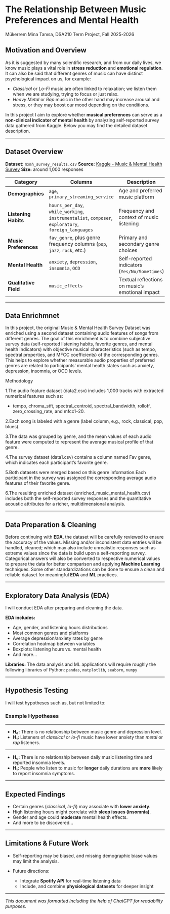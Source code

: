 # The Relationship Between Music Preferences and Mental Health


Mükerrem Mina Tanısa, DSA210 Term Project, Fall 2025-2026


## Motivation and Overview

As it is suggested by many scientific research, and from our daily lives, we know music plays a vital role in **stress reduction** and **emotional regulation**. It can also be said that different genres of music can have distinct psychological impact on us, for example:

* *Classical* or *Lo-Fi* music are often linked to relaxation; we listen them when we are studying, trying to focus or just relax.
* *Heavy Metal* or *Rap* music in the other hand may increase arousal and stress, or they may boost our mood depending on the conditions.

In this project I aim to explore whether **musical preferences** can serve as a **non-clinical indicator of mental health** by analyzing self-reported survey data gathered from Kaggle. Below you may find the detailed dataset description.

---

## Dataset Overview

**Dataset:** `mxmh_survey_results.csv`
**Source:** [Kaggle - Music & Mental Health Survey](https://www.kaggle.com)
**Size:** around 1,000 responses

| **Category**          | **Columns**                                                                                         | **Description**                                 |
| --------------------- | --------------------------------------------------------------------------------------------------- | ----------------------------------------------- |
| **Demographics**      | `age`, `primary_streaming_service`                                                                  | Age and preferred music platform                |
| **Listening Habits**  | `hours_per_day`, `while_working`, `instrumentalist`, `composer`, `exploratory`, `foreign_languages` | Frequency and context of music listening        |
| **Music Preferences** | `fav_genre`, plus genre frequency columns (`pop`, `jazz`, `rock`, etc.)                             | Primary and secondary genre choices             |
| **Mental Health**     | `anxiety`, `depression`, `insomnia`, `OCD`                                                          | Self-reported indicators (`Yes/No/Sometimes`)   |
| **Qualitative Field** | `music_effects`                                                                                     | Textual reflections on music’s emotional impact |

---
## Data Enrichmnet 

In this project, the original Music & Mental Health Survey Dataset was enriched using a second dataset containing audio features of songs from different genres. The goal of this enrichment is to combine subjective survey data (self-reported listening habits, favorite genres, and mental health indicators) with objective musical characteristics (such as tempo, spectral properties, and MFCC coefficients) of the corresponding genres. This helps to explore whether measurable audio properties of preferred genres are related to participants’ mental health states such as anxiety, depression, insomnia, or OCD levels.

Methodology 

1.The audio feature dataset (data2.csv) includes 1,000 tracks with extracted numerical features such as:
* tempo, chroma_stft, spectral_centroid, spectral_bandwidth, rolloff, zero_crossing_rate, and mfcc1–20.
  
2.Each song is labeled with a genre (label column, e.g., rock, classical, pop, blues).

3.The data was grouped by genre, and the mean values of each audio feature were computed to represent the average musical profile of that genre.

4.The survey dataset (data1.csv) contains a column named Fav genre, which indicates each participant’s favorite genre.

5.Both datasets were merged based on this genre information.Each participant in the survey was assigned the corresponding average audio features of their favorite genre.

6.The resulting enriched dataset (enriched_music_mental_health.csv) includes both the self-reported survey responses and the quantitative acoustic attributes for a richer, multidimensional analysis.

---

## Data Preparation & Cleaning

Before continuing with **EDA**, the dataset will be carefully reviewed to ensure the accuracy of the values. Missing and/or inconsistent data entries will be handled, cleaned; which may also include unrealistic responses such as extreme values since the data is build upon a self-reporting survey. Categorical answers will also be converted to respective numerical values to prepare the data for better comparison and applying **Machine Learning** techniques. Some other standardizations can be done to ensure a clean and reliable dataset for meaningful **EDA** and **ML** practices.

---

## Exploratory Data Analysis (EDA)

I will conduct EDA after preparing and cleaning the data.

**EDA includes:**

* Age, gender, and listening hours distributions
* Most common genres and platforms
* Average depression/anxiety rates by genre
* Correlation heatmap between variables
* Boxplots: listening hours vs. mental health
* And more...

**Libraries:**
The data analysis and ML applications will require roughly the following libraries of Python:
`pandas`, `matplotlib`, `seaborn`, `numpy`

---

## Hypothesis Testing

I will test hypotheses such as, but not limited to:

### Example Hypotheses
---
* **H₀:** There is no relationship between music genre and depression level.
* **H₁:** Listeners of *classical* or *lo-fi* music have lower anxiety than *metal* or *rap* listeners.
---
* **H₀:** There is no relationship between daily music listening time and reported insomnia levels.
* **H₁:** People who listen to music for **longer** daily durations are **more** likely to report insomnia symptoms.
---

## Expected Findings

* Certain genres (*classical*, *lo-fi*) may associate with **lower anxiety**.
* High listening hours might correlate with **sleep issues (insomnia)**.
* Gender and age could **moderate** mental health effects.
* And more to be discovered...

---

## Limitations & Future Work

* Self-reporting may be biased, and missing demographic biase values may limit the analysis.
* Future directions:

  * Integrate **Spotify API** for real-time listening data
  * Include, and combine **physiological datasets** for deeper insight

---
*This document was formatted including the help of ChatGPT for readability purposes.*
